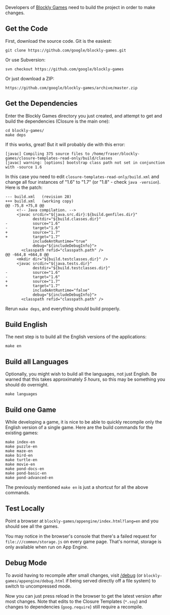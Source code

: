 Developers of [Blockly Games](https://blockly-games.appspot.com/) need to build
the project in order to make changes.

## Get the Code

First, download the source code.  Git is the easiest:

    git clone https://github.com/google/blockly-games.git

Or use Subversion:

    svn checkout https://github.com/google/blockly-games

Or just download a ZIP:

    https://github.com/google/blockly-games/archive/master.zip

## Get the Dependencies

Enter the Blockly Games directory you just created, and attempt to get and build
the dependencies (Closure is the main one):

    cd blockly-games/
    make deps

If this works, great!  But it will probably die with this error:

    [javac] Compiling 375 source files to /home/fraser/blockly-games/closure-templates-read-only/build/classes
    [javac] warning: [options] bootstrap class path not set in conjunction with -source 1.6

In this case you need to edit `closure-templates-read-only/build.xml` and change
all four instances of "1.6" to "1.7" (or "1.8" - check `java -version`). Here is the patch:

    --- build.xml	(revision 28)
    +++ build.xml	(working copy)
    @@ -75,8 +75,8 @@
         <!-- Java compilation. -->
         <javac srcdir="${java.src.dir}:${build.genfiles.dir}"
                destdir="${build.classes.dir}"
    -           source="1.6"
    -           target="1.6"
    +           source="1.7"
    +           target="1.7"
                includeAntRuntime="true"
                debug="${includeDebugInfo}">
           <classpath refid="classpath.path" />
    @@ -664,8 +664,8 @@
         <mkdir dir="${build.testclasses.dir}" />
         <javac srcdir="${java.tests.dir}"
                destdir="${build.testclasses.dir}"
    -           source="1.6"
    -           target="1.6"
    +           source="1.7"
    +           target="1.7"
                includeAntRuntime="false"
                debug="${includeDebugInfo}">
           <classpath refid="classpath.path" />

Rerun `make deps`, and everything should build properly.

## Build English

The next step is to build all the English versions of the applications:

    make en

## Build all Languages

Optionally, you might wish to build all the languages, not just English. Be
warned that this takes approximately *5 hours*, so this may be something you
should do overnight.

    make languages

## Build one Game

While developing a game, it is nice to be able to quickly recompile only the
English version of a single game. Here are the build commands for the existing
games:

    make index-en
    make puzzle-en
    make maze-en
    make bird-en
    make turtle-en
    make movie-en
    make pond-docs-en
    make pond-basic-en
    make pond-advanced-en

The previously mentioned `make en` is just a shortcut for all the above commands.

## Test Locally

Point a browser at `blockly-games/appengine/index.html?lang=en` and you should
see all the games.

You may notice in the browser's console that there's a failed request for
`file:///common/storage.js` on every game page.  That's normal, storage is only
available when run on App Engine.

## Debug Mode

To avoid having to recompile after small changes, visit
[/debug](https://blockly-games.appspot.com/debug)
(or `blockly-games/appengine/debug.html` if being served directly off a file system)
to switch to uncompressed mode.

Now you can just press reload in the browser to get the
latest version after most changes. Note that edits to the Closure Templates
(`*.soy`) and changes to dependencies (`goog.require`) still require a
recompile.